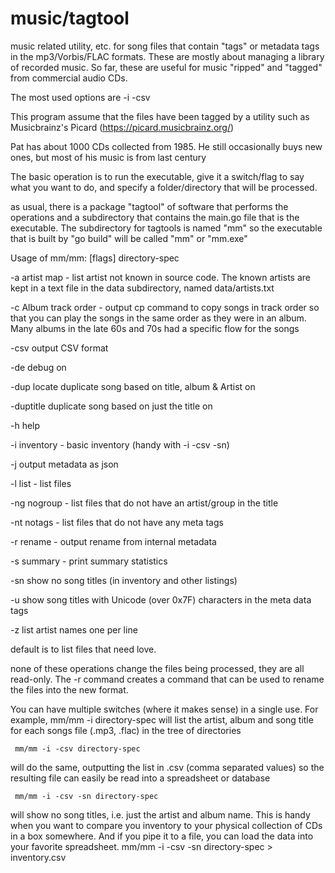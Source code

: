 # music/tagtool
music related utility, etc. for song files that contain "tags"
or metadata tags in the mp3/Vorbis/FLAC formats.
These are mostly about managing a library of recorded music.
So far, these are useful for music "ripped" and "tagged" from
commercial audio CDs.

The most used options are -i -csv

This program assume that the files have been tagged by a utility such
as Musicbrainz's Picard (https://picard.musicbrainz.org/)

 Pat has about 1000 CDs collected from 1985. He still occasionally
 buys new ones, but most of his music is from last century

 The basic operation is to run the executable, give it a switch/flag to say what you want to do, and specify a folder/directory that will be processed.

 as usual, there is a package "tagtool" of software that performs the operations and a subdirectory that contains the main.go file that is the executable. The subdirectory for tagtools is named "mm" so the executable that is built by "go build" will be called "mm" or "mm.exe"

 Usage of mm/mm: [flags] directory-spec

  -a    artist map -  list artist not known in source code. The known 
  artists are kept in a text file in the data subdirectory, named data/artists.txt

  -c    Album track order - output cp command to copy songs in track order so that you can play the songs in the same order as they were in an album. Many albums in the late 60s and 70s had a specific flow for the songs


 -csv       output CSV format

  -de      debug on

  -dup     locate duplicate song based on title, album & Artist on

  -duptitle     duplicate song based on just the title on

  -h    help

  -i    inventory - basic inventory (handy with -i -csv -sn)

  -j    output metadata as json

  -l    list - list files

  -ng      nogroup - list files that do not have an artist/group in the title

  -nt      notags - list files that do not have any meta tags

  -r    rename - output rename from internal metadata

  -s    summary - print summary statistics

  -sn     show no song titles (in inventory and other listings)

  -u     show song titles with Unicode (over 0x7F) characters in the meta data tags

  -z    list artist names one per line

default is to list files that need love.

none of these operations change the files being processed, they are all read-only.  The -r command creates a command that can be used to rename the files into the new format.

You can have multiple switches (where it makes sense) in a single use.
For example,
     mm/mm -i  directory-spec
will list the artist, album and song title for each songs file (.mp3, .flac) in
the tree of directories

     mm/mm -i -csv directory-spec
will do the same, outputting the list in .csv (comma separated values) so the resulting file can easily be read into a spreadsheet or database

     mm/mm -i -csv -sn directory-spec
will show no song titles, i.e. just the artist and album name.
This is handy when you want to compare you inventory to your physical collection of CDs in a box somewhere.
And if you pipe it to a file, you can load the data into your favorite spreadsheet.
     mm/mm -i -csv -sn directory-spec  > inventory.csv


